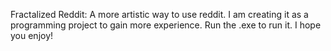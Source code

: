 Fractalized Reddit:
A more artistic way to use reddit.
I am creating it as a programming project to gain more experience.
Run the .exe to run it.
I hope you enjoy!